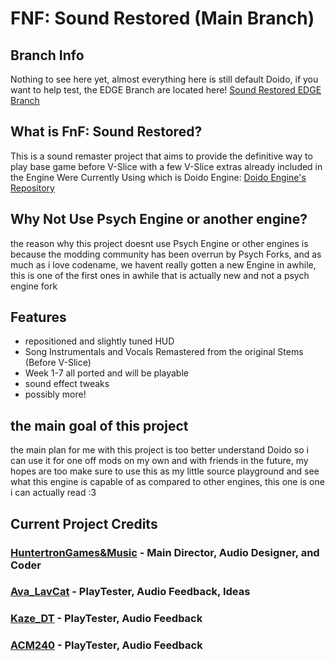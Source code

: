 # FNF: Sound Restored (Main Branch)

## Branch Info

Nothing to see here yet, almost everything here is still default Doido, if you want to help test, the EDGE Branch are located here!
[Sound Restored EDGE Branch](https://github.com/HTGM1/FnF-Sound-Restored/tree/EDGE)

## What is FnF: Sound Restored?

This is a sound remaster project that aims to provide the definitive way to play base game before V-Slice with a few V-Slice extras already included in the Engine Were Currently Using which is Doido Engine:
[Doido Engine's Repository](https://github.com/DoidoTeam/FNF-Doido-Engine)

## Why Not Use Psych Engine or another engine?

the reason why this project doesnt use Psych Engine or other engines is because the modding community has been overrun by Psych Forks, and as much as i love codename, we havent really gotten a new Engine in awhile, this is one of the first ones in awhile that is actually new and not a psych engine fork

## Features

- repositioned and slightly tuned HUD
- Song Instrumentals and Vocals Remastered from the original Stems (Before V-Slice)
- Week 1-7 all ported and will be playable
- sound effect tweaks
- possibly more!

## the main goal of this project

the main plan for me with this project is too better understand Doido so i can use it for one off mods on my own and with friends in the future, my hopes are too make sure to use this as my little source playground and see what this engine is capable of as compared to other engines, this one is one i can actually read :3

## Current Project Credits
### [HuntertronGames&Music](https://bsky.app/profile/htgm.bsky.social) - Main Director, Audio Designer, and Coder
### [Ava_LavCat](https://github.com/AvaLavenderCat) - PlayTester, Audio Feedback, Ideas
### [Kaze_DT](https://bsky.app/profile/klonoadt.bsky.social) - PlayTester, Audio Feedback
### [ACM240](https://linktr.ee/acm240) - PlayTester, Audio Feedback